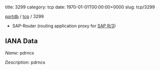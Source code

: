title: 3299
category: tcp
date: 1970-01-01T00:00:00+0000
slug: tcp/3299

[portdb](/) / [tcp](/category/tcp.html) / 3299


* SAP-Router (routing application proxy for [SAP R/3](http://en.wikipedia.org/wiki/SAP_R/3))
## IANA Data

_Name:_ pdrncs

_Description:_ pdrncs

